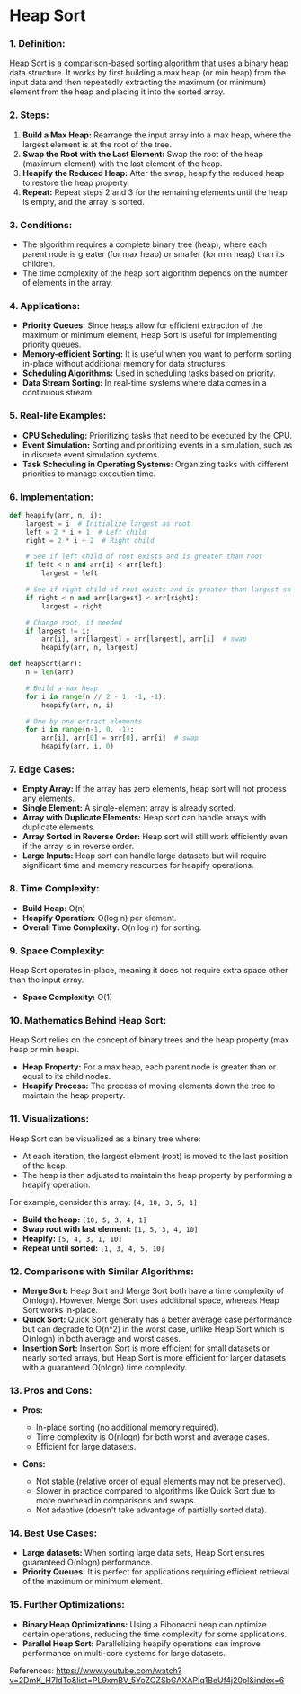 # Heap Sort

### 1. **Definition:**
Heap Sort is a comparison-based sorting algorithm that uses a binary heap data structure. It works by first building a max heap (or min heap) from the input data and then repeatedly extracting the maximum (or minimum) element from the heap and placing it into the sorted array.

### 2. **Steps:**
1. **Build a Max Heap:** Rearrange the input array into a max heap, where the largest element is at the root of the tree.
2. **Swap the Root with the Last Element:** Swap the root of the heap (maximum element) with the last element of the heap.
3. **Heapify the Reduced Heap:** After the swap, heapify the reduced heap to restore the heap property.
4. **Repeat:** Repeat steps 2 and 3 for the remaining elements until the heap is empty, and the array is sorted.

### 3. **Conditions:**
- The algorithm requires a complete binary tree (heap), where each parent node is greater (for max heap) or smaller (for min heap) than its children.
- The time complexity of the heap sort algorithm depends on the number of elements in the array.

### 4. **Applications:**
- **Priority Queues:** Since heaps allow for efficient extraction of the maximum or minimum element, Heap Sort is useful for implementing priority queues.
- **Memory-efficient Sorting:** It is useful when you want to perform sorting in-place without additional memory for data structures.
- **Scheduling Algorithms:** Used in scheduling tasks based on priority.
- **Data Stream Sorting:** In real-time systems where data comes in a continuous stream.

### 5. **Real-life Examples:**
- **CPU Scheduling:** Prioritizing tasks that need to be executed by the CPU.
- **Event Simulation:** Sorting and prioritizing events in a simulation, such as in discrete event simulation systems.
- **Task Scheduling in Operating Systems:** Organizing tasks with different priorities to manage execution time.

### 6. **Implementation:**
```python
def heapify(arr, n, i):
    largest = i  # Initialize largest as root
    left = 2 * i + 1  # Left child
    right = 2 * i + 2  # Right child

    # See if left child of root exists and is greater than root
    if left < n and arr[i] < arr[left]:
        largest = left

    # See if right child of root exists and is greater than largest so far
    if right < n and arr[largest] < arr[right]:
        largest = right

    # Change root, if needed
    if largest != i:
        arr[i], arr[largest] = arr[largest], arr[i]  # swap
        heapify(arr, n, largest)

def heapSort(arr):
    n = len(arr)

    # Build a max heap
    for i in range(n // 2 - 1, -1, -1):
        heapify(arr, n, i)

    # One by one extract elements
    for i in range(n-1, 0, -1):
        arr[i], arr[0] = arr[0], arr[i]  # swap
        heapify(arr, i, 0)
```

### 7. **Edge Cases:**
- **Empty Array:** If the array has zero elements, heap sort will not process any elements.
- **Single Element:** A single-element array is already sorted.
- **Array with Duplicate Elements:** Heap sort can handle arrays with duplicate elements.
- **Array Sorted in Reverse Order:** Heap sort will still work efficiently even if the array is in reverse order.
- **Large Inputs:** Heap sort can handle large datasets but will require significant time and memory resources for heapify operations.

### 8. **Time Complexity:**
- **Build Heap:** O(n)
- **Heapify Operation:** O(log n) per element.
- **Overall Time Complexity:** O(n log n) for sorting.

### 9. **Space Complexity:**
Heap Sort operates in-place, meaning it does not require extra space other than the input array.
- **Space Complexity:** O(1)

### 10. **Mathematics Behind Heap Sort:**
Heap Sort relies on the concept of binary trees and the heap property (max heap or min heap).
- **Heap Property:** For a max heap, each parent node is greater than or equal to its child nodes.
- **Heapify Process:** The process of moving elements down the tree to maintain the heap property.

### 11. **Visualizations:**
Heap Sort can be visualized as a binary tree where:
- At each iteration, the largest element (root) is moved to the last position of the heap.
- The heap is then adjusted to maintain the heap property by performing a heapify operation.

For example, consider this array: `[4, 10, 3, 5, 1]`
- **Build the heap:** `[10, 5, 3, 4, 1]`
- **Swap root with last element:** `[1, 5, 3, 4, 10]`
- **Heapify:** `[5, 4, 3, 1, 10]`
- **Repeat until sorted:** `[1, 3, 4, 5, 10]`

### 12. **Comparisons with Similar Algorithms:**
- **Merge Sort:** Heap Sort and Merge Sort both have a time complexity of O(nlogn). However, Merge Sort uses additional space, whereas Heap Sort works in-place.
- **Quick Sort:** Quick Sort generally has a better average case performance but can degrade to O(n^2) in the worst case, unlike Heap Sort which is O(nlogn) in both average and worst cases.
- **Insertion Sort:** Insertion Sort is more efficient for small datasets or nearly sorted arrays, but Heap Sort is more efficient for larger datasets with a guaranteed O(nlogn) time complexity.

### 13. **Pros and Cons:**
- **Pros:**
  - In-place sorting (no additional memory required).
  - Time complexity is O(nlogn) for both worst and average cases.
  - Efficient for large datasets.
  
- **Cons:**
  - Not stable (relative order of equal elements may not be preserved).
  - Slower in practice compared to algorithms like Quick Sort due to more overhead in comparisons and swaps.
  - Not adaptive (doesn't take advantage of partially sorted data).

### 14. **Best Use Cases:**
- **Large datasets:** When sorting large data sets, Heap Sort ensures guaranteed O(nlogn) performance.
- **Priority Queues:** It is perfect for applications requiring efficient retrieval of the maximum or minimum element.

### 15. **Further Optimizations:**
- **Binary Heap Optimizations:** Using a Fibonacci heap can optimize certain operations, reducing the time complexity for some applications.
- **Parallel Heap Sort:** Parallelizing heapify operations can improve performance on multi-core systems for large datasets.


References: https://www.youtube.com/watch?v=2DmK_H7IdTo&list=PL9xmBV_5YoZOZSbGAXAPIq1BeUf4j20pl&index=6
